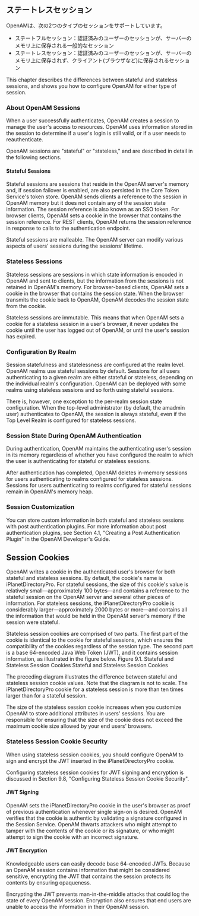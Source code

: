 ## ステートレスセッション

OpenAMは、次の2つのタイプのセッションをサポートしています。

- ステートフルセッション：認証済みのユーザーのセッションが、サーバーのメモリ上に保存される一般的なセッション
- ステートレスセッション：認証済みのユーザーのセッションが、サーバーのメモリ上に保存されず、クライアント(ブラウザなど)に保存されるセッション

This chapter describes the differences between stateful and stateless sessions, and shows you how to configure OpenAM for either type of session.

### About OpenAM Sessions

When a user successfully authenticates, OpenAM creates a session to manage the user's access to resources. OpenAM uses information stored in the session to determine if a user's login is still valid, or if a user needs to reauthenticate.

OpenAM sessions are "stateful" or "stateless," and are described in detail in the following sections.

#### Stateful Sessions

Stateful sessions are sessions that reside in the OpenAM server's memory and, if session failover is enabled, are also persisted in the Core Token Service's token store. OpenAM sends clients a reference to the session in OpenAM memory but it does not contain any of the session state information. The session reference is also known as an SSO token. For browser clients, OpenAM sets a cookie in the browser that contains the session reference. For REST clients, OpenAM returns the session reference in response to calls to the authentication endpoint.

Stateful sessions are malleable. The OpenAM server can modify various aspects of users' sessions during the sessions' lifetime.

### Stateless Sessions

Stateless sessions are sessions in which state information is encoded in OpenAM and sent to clients, but the information from the sessions is not retained in OpenAM's memory. For browser-based clients, OpenAM sets a cookie in the browser that contains the session state. When the browser transmits the cookie back to OpenAM, OpenAM decodes the session state from the cookie.

Stateless sessions are immutable. This means that when OpenAM sets a cookie for a stateless session in a user's browser, it never updates the cookie until the user has logged out of OpenAM, or until the user's session has expired.

### Configuration By Realm

Session statefulness and statelessness are configured at the realm level. OpenAM realms use stateful sessions by default. Sessions for all users authenticating to a given realm are either stateful or stateless, depending on the individual realm's configuration. OpenAM can be deployed with some realms using stateless sessions and so forth using stateful sessions.

There is, however, one exception to the per-realm session state configuration. When the top-level administrator (by default, the amadmin user) authenticates to OpenAM, the session is always stateful, even if the Top Level Realm is configured for stateless sessions.

### Session State During OpenAM Authentication

During authentication, OpenAM maintains the authenticating user's session in its memory regardless of whether you have configured the realm to which the user is authenticating for stateful or stateless sessions.

After authentication has completed, OpenAM deletes in-memory sessions for users authenticating to realms configured for stateless sessions. Sessions for users authenticating to realms configured for stateful sessions remain in OpenAM's memory heap.

### Session Customization

You can store custom information in both stateful and stateless sessions with post authentication plugins. For more information about post authentication plugins, see Section 4.1, "Creating a Post Authentication Plugin" in the OpenAM Developer's Guide.

## Session Cookies

OpenAM writes a cookie in the authenticated user's browser for both stateful and stateless sessions. By default, the cookie's name is iPlanetDirectoryPro. For stateful sessions, the size of this cookie's value is relatively small—approximately 100 bytes—and contains a reference to the stateful session on the OpenAM server and several other pieces of information. For stateless sessions, the iPlanetDirectoryPro cookie is considerably larger—approximately 2000 bytes or more—and contains all the information that would be held in the OpenAM server's memory if the session were stateful.

Stateless session cookies are comprised of two parts. The first part of the cookie is identical to the cookie for stateful sessions, which ensures the compatibility of the cookies regardless of the session type. The second part is a base 64-encoded Java Web Token (JWT), and it contains session information, as illustrated in the figure below.
Figure 9.1. Stateful and Stateless Session Cookies
Stateful and Stateless Session Cookies

The preceding diagram illustrates the difference between stateful and stateless session cookie values. Note that the diagram is not to scale. The iPlanetDirectoryPro cookie for a stateless session is more than ten times larger than for a stateful session.

The size of the stateless session cookie increases when you customize OpenAM to store additional attributes in users' sessions. You are responsible for ensuring that the size of the cookie does not exceed the maximum cookie size allowed by your end users' browsers.

### Stateless Session Cookie Security

When using stateless session cookies, you should configure OpenAM to sign and encrypt the JWT inserted in the iPlanetDirectoryPro cookie.

Configuring stateless session cookies for JWT signing and encryption is discussed in Section 9.8, "Configuring Stateless Session Cookie Security".

#### JWT Signing

OpenAM sets the iPlanetDirectoryPro cookie in the user's browser as proof of previous authentication whenever single sign-on is desired. OpenAM verifies that the cookie is authentic by validating a signature configured in the Session Service. OpenAM thwarts attackers who might attempt to tamper with the contents of the cookie or its signature, or who might attempt to sign the cookie with an incorrect signature.

#### JWT Encryption

Knowledgeable users can easily decode base 64-encoded JWTs. Because an OpenAM session contains information that might be considered sensitive, encrypting the JWT that contains the session protects its contents by ensuring opaqueness.

Encrypting the JWT prevents man-in-the-middle attacks that could log the state of every OpenAM session. Encryption also ensures that end users are unable to access the information in their OpenAM session. 
